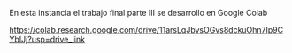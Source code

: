 En esta instancia el trabajo final parte III se desarrollo en Google Colab

https://colab.research.google.com/drive/11arsLqJbvsOGvs8dckuOhn7Ip9CYbIJj?usp=drive_link
